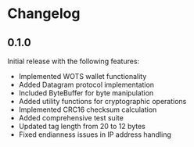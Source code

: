 # Changelog

## 0.1.0

Initial release with the following features:

- Implemented WOTS wallet functionality
- Added Datagram protocol implementation
- Included ByteBuffer for byte manipulation
- Added utility functions for cryptographic operations
- Implemented CRC16 checksum calculation
- Added comprehensive test suite
- Updated tag length from 20 to 12 bytes
- Fixed endianness issues in IP address handling
